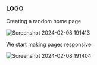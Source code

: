 ### LOGO

Creating a random home page

![Screenshot 2024-02-08 191413](https://github.com/AndreazzaRiccardo/htmlcss-responsive-layout/assets/136316597/c2dc840b-1d24-4def-9190-ac766248aaae)

We start making pages responsive

![Screenshot 2024-02-08 191404](https://github.com/AndreazzaRiccardo/htmlcss-responsive-layout/assets/136316597/31ecc0c7-05be-4612-96cf-06427258fec4)
